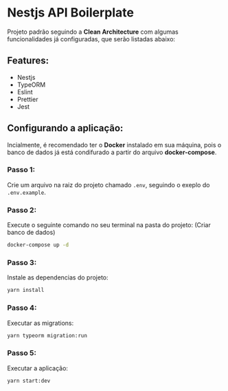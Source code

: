 # Nestjs API Boilerplate

Projeto padrão seguindo a **Clean Architecture** com algumas funcionalidades já configuradas, que serão listadas abaixo:

## Features:
 - Nestjs
 - TypeORM
 - Eslint
 - Prettier
 - Jest

## Configurando a aplicação:
Incialmente, é recomendado ter o **Docker** instalado em sua máquina, pois o banco de dados já está condifurado a partir do arquivo **docker-compose**.

### Passo 1:
Crie um arquivo na raiz do projeto chamado `.env`, seguindo o exeplo do `.env.example`.

### Passo 2:
Execute o seguinte comando no seu terminal na pasta do projeto: (Criar banco de dados)
```bash
docker-compose up -d
```

### Passo 3:
Instale as dependencias do projeto:
```bash
yarn install
```

### Passo 4:
Executar as migrations:
```bash
yarn typeorm migration:run
```

### Passo 5:
Executar a aplicação:
```bash
yarn start:dev
```